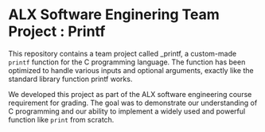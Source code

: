 # ALX Software Enginering Team Project : Printf
This repository contains a team project called _printf, a custom-made `printf` function for the C programming language. The function has been optimized to handle various inputs and optional arguments, exactly like the standard library function printf works.

We developed this project as part of the ALX software engineering course requirement for grading. The goal was to demonstrate our understanding of C programming and our ability to implement a widely used and powerful function like `print` from scratch.
